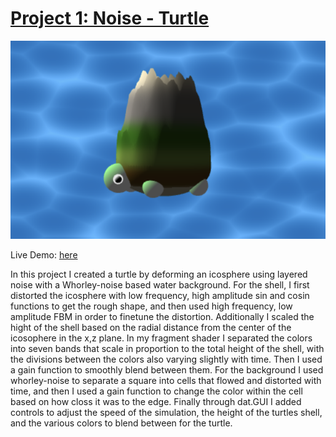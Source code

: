 # [Project 1: Noise - Turtle](https://github.com/CIS-566-Fall-2022/hw01-fireball-base)

![turtle picture](img/turtleImage.png)

Live Demo: [here](https://github.com/CIS-566-Fall-2022/hw01-fireball-base)

In this project I created a turtle by deforming an icosphere using layered noise with a Whorley-noise based water background. For the shell, I first distorted the icosphere with low frequency, high amplitude sin and cosin functions to get the rough shape, and then used high frequency, low amplitude FBM in order to finetune the distortion. Additionally I scaled the hight of the shell based on the radial distance from the center of the icosophere in the x,z plane. In my fragment shader I separated the colors into seven bands that scale in proportion to the total height of the shell, with the divisions between the colors also varying slightly with time. Then I used a gain function to smoothly blend between them. For the background I used whorley-noise to separate a square into cells that flowed and distorted with time, and then I used a gain function to change the color within the cell based on how closs it was to the edge. Finally through dat.GUI I added controls to adjust the speed of the simulation, the height of the turtles shell, and the various colors to blend between for the turtle.  
